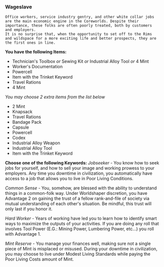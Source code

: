 ### Wageslave
	Office workers, service industry gentry, and other white collar jobs are the main economic engine in the Coreworlds. Despite their importance, these folks are often poorly treated, both by customers and employers.
	It is no surprise that, when the opportunity to set off to the Rims and wildspace for a more exciting life and better prospects, they are the first ones in line.

__You have the following Items:__
- Technician's Toolbox *or* Sewing Kit *or* Industrial Alloy Tool *or* 4 Mint
- Worker's Documentation
- Powercell
- Item with the Trinket Keyword
- Travel Rations
- 4 Mint

_You may choose 2 extra items from the list below_
- 2 Mint
- Knapsack
- Travel Rations
- Bandage Pack
- Capsule
- Powercell
- Codex
- Industrial Alloy Weapon
- Industrial Alloy Tool
- Item with the Trinket Keyword


__Choose one of the following Keywords:__
*Jobseeker* - You know how to seek jobs for yourself, and how to sell your image and working prowess to your employers. Any time you downtime in civilization, you automatically have access to a job that allows you to live in Poor Living Conditions.

*Common Sense* - You, somehow, are blessed with the ability to understand things in a common-folk way. Under Worldshaper discretion, you have Advantage 2 on gaining the trust of a fellow rank-and-file of society via mutual understanding of each other's situation. Be mindful, this trust will only last if you honor it.

*Hard Worker* - Years of working have led you to learn how to identify smart ways to maximize the outputs of your activities. If you are doing any roll that involves Tool Power (E.G.: Mining Power, Lumbering Power, etc...) you roll with Advantage 1.

*Mint Reserve* - You manage your finances well, making sure not a single piece of Mint is misplaced or misused. During your downtime in civilization, you may choose to live under Modest Living Standards while paying the Poor Living Costs amount of Mint.